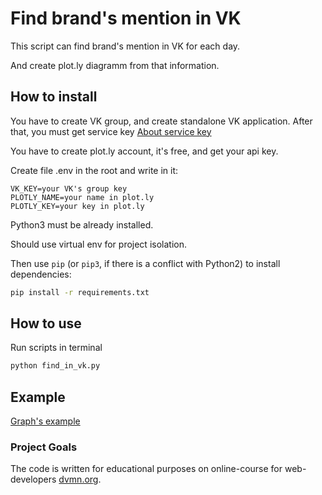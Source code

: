 # Find brand's mention in VK

This script can find brand's mention in VK for each day.

And create plot.ly diagramm from that information.

## How to install

You have to create VK group, and create standalone VK application. After that, you must get service key [About service key](https://vk.com/dev/access_token?f=3.%20Сервисный%20ключ%20доступа)

You have to create plot.ly account, it's free, and get your api key.

Create file .env in the root and write in it:

```.env
VK_KEY=your VK's group key
PLOTLY_NAME=your name in plot.ly
PLOTLY_KEY=your key in plot.ly
```

Python3 must be already installed.

Should use virtual env for project isolation.

Then use `pip` (or `pip3`, if there is a conflict with Python2) to install dependencies:

```bash
pip install -r requirements.txt
```

## How to use

Run scripts in terminal

```bash
python find_in_vk.py
```

## Example

[Graph's example](https://plot.ly/~alpden/2/#/)

### Project Goals

The code is written for educational purposes on online-course for web-developers [dvmn.org](https://dvmn.org/).
